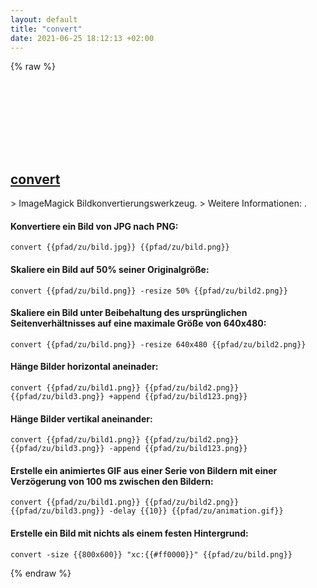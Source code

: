```yaml
---
layout: default
title: "convert"
date: 2021-06-25 18:12:13 +02:00
---
```

{% raw %}
<h2 id="convert">
  <a href="/de/common/convert.html">convert</a> <a href="#convert"><svg class="icon">
    <use href="/assets/images/unicode_sprite.svg#link" />
  </svg></a>
</h2>
> ImageMagick Bildkonvertierungswerkzeug.
> Weitere Informationen: <https://imagemagick.org/script/convert.php>.

#### Konvertiere ein Bild von JPG nach PNG:
```shell
convert {{pfad/zu/bild.jpg}} {{pfad/zu/bild.png}}
```
#### Skaliere ein Bild auf 50% seiner Originalgröße:
```shell
convert {{pfad/zu/bild.png}} -resize 50% {{pfad/zu/bild2.png}}
```
#### Skaliere ein Bild unter Beibehaltung des ursprünglichen Seitenverhältnisses auf eine maximale Größe von 640x480:
```shell
convert {{pfad/zu/bild.png}} -resize 640x480 {{pfad/zu/bild2.png}}
```
#### Hänge Bilder horizontal aneinader:
```shell
convert {{pfad/zu/bild1.png}} {{pfad/zu/bild2.png}} {{pfad/zu/bild3.png}} +append {{pfad/zu/bild123.png}}
```
#### Hänge Bilder vertikal aneinander:
```shell
convert {{pfad/zu/bild1.png}} {{pfad/zu/bild2.png}} {{pfad/zu/bild3.png}} -append {{pfad/zu/bild123.png}}
```
#### Erstelle ein animiertes GIF aus einer Serie von Bildern mit einer Verzögerung von 100 ms zwischen den Bildern:
```shell
convert {{pfad/zu/bild1.png}} {{pfad/zu/bild2.png}} {{pfad/zu/bild3.png}} -delay {{10}} {{pfad/zu/animation.gif}}
```
#### Erstelle ein Bild mit nichts als einem festen Hintergrund:
```shell
convert -size {{800x600}} "xc:{{#ff0000}}" {{pfad/zu/bild.png}}
```
{% endraw %}